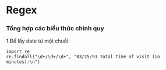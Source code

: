# Regex
### Tổng hợp các biểu thức chính quy <br/>
1.Để lấy date từ một chuỗi:
```
import re
re.findall("\d+/\d+/\d+", "03/25/93 Total time of visit (in minutes):\n")
```
